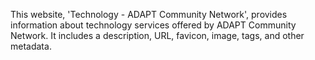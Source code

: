 This website, 'Technology - ADAPT Community Network', provides information about technology services offered by ADAPT Community Network. It includes a description, URL, favicon, image, tags, and other metadata.